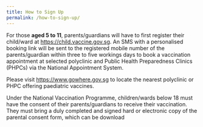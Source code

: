 ```yaml
---
title: How to Sign Up
permalink: /how-to-sign-up/
---
```

For those <strong>aged 5 to 11</strong>, parents/guardians will have to first register their child/ward at https://child.vaccine.gov.sg. An SMS with a personalised booking link will be sent to the registered mobile number of the parents/guardian within three to five workings days to book a vaccination appointment at selected polyclinic and Public Health Preparedness Clinics (PHPCs) via the National Appointment System.

Please visit https://www.gowhere.gov.sg to locate the nearest polyclinic or PHPC offering paediatric vaccines.

Under the National Vaccination Programme, children/wards below 18 must have the consent of their parents/guardians to receive their vaccination. They must bring a duly completed and signed hard or electronic copy of the parental consent form, which can be download 
